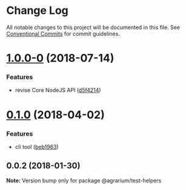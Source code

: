 # Change Log

All notable changes to this project will be documented in this file.
See [Conventional Commits](https://conventionalcommits.org) for commit guidelines.

<a name="1.0.0-0"></a>
# [1.0.0-0](https://github.com/agrarium/agrarium/compare/@agrarium/test-helpers@0.1.0...@agrarium/test-helpers@1.0.0-0) (2018-07-14)


### Features

* revise Core NodeJS API ([d5f4214](https://github.com/agrarium/agrarium/commit/d5f4214))




<a name="0.1.0"></a>
# [0.1.0](https://github.com/agrarium/agrarium/compare/@agrarium/test-helpers@0.0.2...@agrarium/test-helpers@0.1.0) (2018-04-02)


### Features

* cli tool ([beb1963](https://github.com/agrarium/agrarium/commit/beb1963))




<a name="0.0.2"></a>
## 0.0.2 (2018-01-30)




**Note:** Version bump only for package @agrarium/test-helpers
